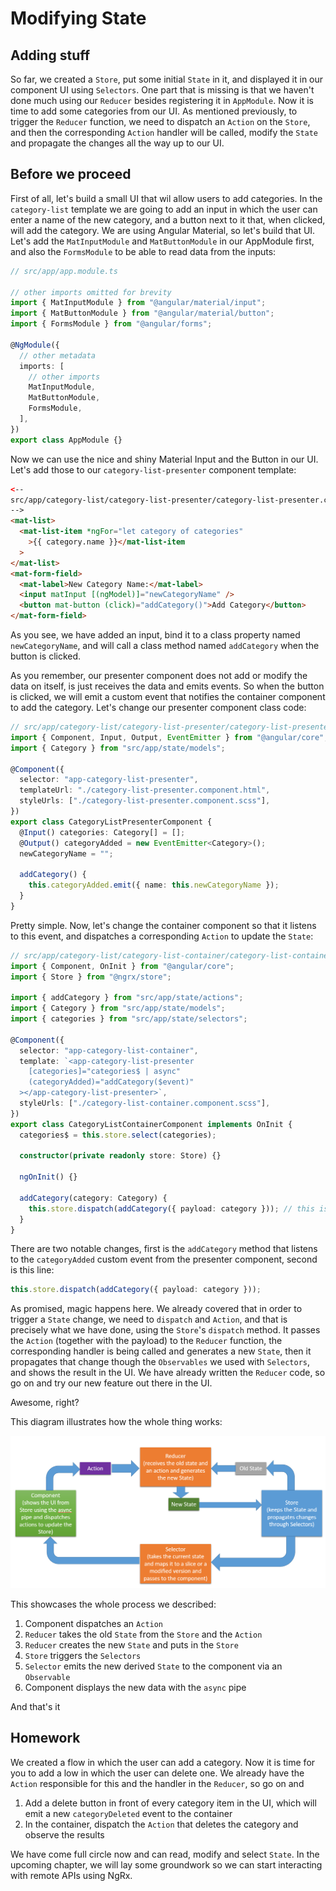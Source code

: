 # Modifying State

## Adding stuff

So far, we created a `Store`, put some initial `State` in it, and displayed it in our component UI using `Selectors`. One part that is missing is that we haven't done much using our `Reducer` besides registering it in `AppModule`. Now it is time to add some categories from our UI. As mentioned previously, to trigger the `Reducer` function, we need to dispatch an `Action` on the `Store`, and then the corresponding `Action` handler will be called, modify the `State` and propagate the changes all the way up to our UI.

## Before we proceed

First of all, let's build a small UI that wil allow users to add categories. In the `category-list` template we are going to add an input in which the user can enter a name of the new category, and a button next to it that, when clicked, will add the category. We are using Angular Material, so let's build that UI. Let's add the `MatInputModule` and `MatButtonModule` in our AppModule first, and also the `FormsModule` to be able to read data from the inputs:

```ts
// src/app/app.module.ts

// other imports omitted for brevity
import { MatInputModule } from "@angular/material/input";
import { MatButtonModule } from "@angular/material/button";
import { FormsModule } from "@angular/forms";

@NgModule({
  // other metadata
  imports: [
    // other imports
    MatInputModule,
    MatButtonModule,
    FormsModule,
  ],
})
export class AppModule {}
```

Now we can use the nice and shiny Material Input and the Button in our UI. Let's add those to our `category-list-presenter` component template:

```html
<--
src/app/category-list/category-list-presenter/category-list-presenter.component.html
-->
<mat-list>
  <mat-list-item *ngFor="let category of categories"
    >{{ category.name }}</mat-list-item
  >
</mat-list>
<mat-form-field>
  <mat-label>New Category Name:</mat-label>
  <input matInput [(ngModel)]="newCategoryName" />
  <button mat-button (click)="addCategory()">Add Category</button>
</mat-form-field>
```

As you see, we have added an input, bind it to a class property named `newCategoryName`, and will call a class method named `addCategory` when the button is clicked.

As you remember, our presenter component does not add or modify the data on itself, is just receives the data and emits events. So when the button is clicked, we will emit a custom event that notifies the container component to add the category. Let's change our presenter component class code:

```ts
// src/app/category-list/category-list-presenter/category-list-presenter.component.ts
import { Component, Input, Output, EventEmitter } from "@angular/core";
import { Category } from "src/app/state/models";

@Component({
  selector: "app-category-list-presenter",
  templateUrl: "./category-list-presenter.component.html",
  styleUrls: ["./category-list-presenter.component.scss"],
})
export class CategoryListPresenterComponent {
  @Input() categories: Category[] = [];
  @Output() categoryAdded = new EventEmitter<Category>();
  newCategoryName = "";

  addCategory() {
    this.categoryAdded.emit({ name: this.newCategoryName });
  }
}
```

Pretty simple. Now, let's change the container component so that it listens to this event, and dispatches a corresponding `Action` to update the `State`:

```ts
// src/app/category-list/category-list-container/category-list-container.component.ts
import { Component, OnInit } from "@angular/core";
import { Store } from "@ngrx/store";

import { addCategory } from "src/app/state/actions";
import { Category } from "src/app/state/models";
import { categories } from "src/app/state/selectors";

@Component({
  selector: "app-category-list-container",
  template: `<app-category-list-presenter
    [categories]="categories$ | async"
    (categoryAdded)="addCategory($event)"
  ></app-category-list-presenter>`,
  styleUrls: ["./category-list-container.component.scss"],
})
export class CategoryListContainerComponent implements OnInit {
  categories$ = this.store.select(categories);

  constructor(private readonly store: Store) {}

  ngOnInit() {}

  addCategory(category: Category) {
    this.store.dispatch(addCategory({ payload: category })); // this is where the magic happens
  }
}
```

There are two notable changes, first is the `addCategory` method that listens to the `categoryAdded` custom event from the presenter component, second is this line:

```ts
this.store.dispatch(addCategory({ payload: category }));
```

As promised, magic happens here. We already covered that in order to trigger a `State` change, we need to `dispatch` and `Action`, and that is precisely what we have done, using the `Store`'s `dispatch` method. It passes the `Action` (together with the payload) to the `Reducer` function, the corresponding handler is being called and generates a new `State`, then it propagates that change though the `Observables` we used with `Selectors`, and shows the result in the UI. We have already written the `Reducer` code, so go on and try our new feature out there in the UI.

Awesome, right?

This diagram illustrates how the whole thing works:

![NgRx flow diagram](/img/chapter-8/store-diagram.png)

This showcases the whole process we described:

1. Component dispatches an `Action`
2. `Reducer` takes the old `State` from the `Store` and the `Action`
3. `Reducer` creates the new `State` and puts in the `Store`
4. `Store` triggers the `Selectors`
5. `Selector` emits the new derived `State` to the component via an `Observable`
6. Component displays the new data with the `async` pipe

And that's it

## Homework

We created a flow in which the user can add a category. Now it is time for you to add a low in which the user can delete one. We already have the `Action` responsible for this and the handler in the `Reducer`, so go on and

1. Add a delete button in front of every category item in the UI, which will emit a new `categoryDeleted` event to the container
2. In the container, dispatch the `Action` that deletes the category and observe the results

We have come full circle now and can read, modify and select `State`. In the upcoming chapter, we will lay some groundwork so we can start interacting with remote APIs using NgRx.
